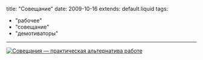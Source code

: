title: "Совещание"
date: 2009-10-16
extends: default.liquid
tags:
  - "рабочее"
  - "совещание"
  - "демотиваторы"
---
[![Совещания — практическая альтернатива работе](http://www.demotivation.ru/thumbs/20091015/dsisyeynqou1.jpg)](http://www.demotivation.ru/dsisyeynqou1pic.html)
